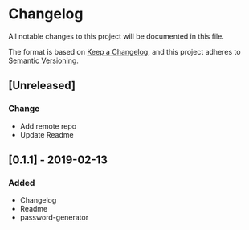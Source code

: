 # Changelog
All notable changes to this project will be documented in this file.

The format is based on [Keep a Changelog](https://keepachangelog.com/en/1.0.0/),
and this project adheres to [Semantic Versioning](https://semver.org/spec/v2.0.0.html).

## [Unreleased]
### Change
- Add remote repo
- Update Readme

## [0.1.1] - 2019-02-13
### Added
- Changelog
- Readme
- password-generator 
